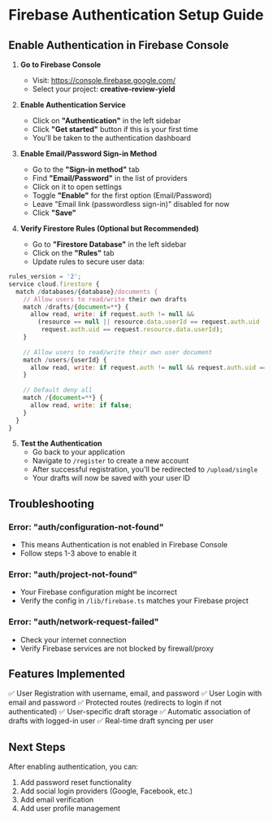 # Firebase Authentication Setup Guide

## Enable Authentication in Firebase Console

1. **Go to Firebase Console**
   - Visit: https://console.firebase.google.com/
   - Select your project: **creative-review-yield**

2. **Enable Authentication Service**
   - Click on **"Authentication"** in the left sidebar
   - Click **"Get started"** button if this is your first time
   - You'll be taken to the authentication dashboard

3. **Enable Email/Password Sign-in Method**
   - Go to the **"Sign-in method"** tab
   - Find **"Email/Password"** in the list of providers
   - Click on it to open settings
   - Toggle **"Enable"** for the first option (Email/Password)
   - Leave "Email link (passwordless sign-in)" disabled for now
   - Click **"Save"**

4. **Verify Firestore Rules (Optional but Recommended)**
   - Go to **"Firestore Database"** in the left sidebar
   - Click on the **"Rules"** tab
   - Update rules to secure user data:

```javascript
rules_version = '2';
service cloud.firestore {
  match /databases/{database}/documents {
    // Allow users to read/write their own drafts
    match /drafts/{document=**} {
      allow read, write: if request.auth != null && 
        (resource == null || resource.data.userId == request.auth.uid || 
         request.auth.uid == request.resource.data.userId);
    }
    
    // Allow users to read/write their own user document
    match /users/{userId} {
      allow read, write: if request.auth != null && request.auth.uid == userId;
    }
    
    // Default deny all
    match /{document=**} {
      allow read, write: if false;
    }
  }
}
```

5. **Test the Authentication**
   - Go back to your application
   - Navigate to `/register` to create a new account
   - After successful registration, you'll be redirected to `/upload/single`
   - Your drafts will now be saved with your user ID

## Troubleshooting

### Error: "auth/configuration-not-found"
- This means Authentication is not enabled in Firebase Console
- Follow steps 1-3 above to enable it

### Error: "auth/project-not-found"
- Your Firebase configuration might be incorrect
- Verify the config in `/lib/firebase.ts` matches your Firebase project

### Error: "auth/network-request-failed"
- Check your internet connection
- Verify Firebase services are not blocked by firewall/proxy

## Features Implemented

✅ User Registration with username, email, and password
✅ User Login with email and password
✅ Protected routes (redirects to login if not authenticated)
✅ User-specific draft storage
✅ Automatic association of drafts with logged-in user
✅ Real-time draft syncing per user

## Next Steps

After enabling authentication, you can:
1. Add password reset functionality
2. Add social login providers (Google, Facebook, etc.)
3. Add email verification
4. Add user profile management